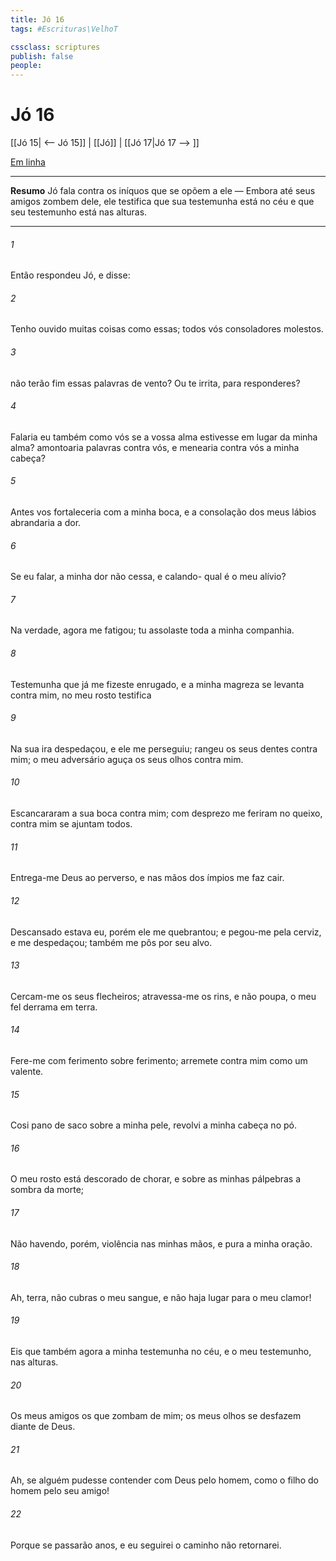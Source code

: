 ```yaml
---
title: Jó 16
tags: #Escrituras\VelhoT

cssclass: scriptures
publish: false
people:
---
```


# Jó 16
[[Jó 15| <-- Jó 15]] | [[Jó]] | [[Jó 17|Jó 17 --> ]]

[Em linha](https://churchofjesuschrist.org/study/scriptures/ot/job/16?lang=por)

---
__Resumo__
Jó fala contra os iníquos que se opõem a ele — Embora até seus amigos zombem dele, ele testifica que sua testemunha está no céu e que seu testemunho está nas alturas.

---
###### 1 
Então respondeu Jó, e disse:

###### 2 
Tenho ouvido muitas coisas como essas; todos vós  consoladores molestos.

###### 3 
 não terão fim essas palavras de vento? Ou  te irrita, para  responderes?

###### 4 
Falaria eu também como vós  se a vossa alma estivesse em lugar da minha alma?  amontoaria palavras contra vós, e menearia contra vós a minha cabeça?

###### 5 
Antes vos fortaleceria com a minha boca, e a consolação dos meus lábios abrandaria a dor.

###### 6 
Se eu falar, a minha dor não cessa, e calando- qual é o meu alívio?

###### 7 
Na verdade, agora me fatigou; tu assolaste toda a minha companhia.

###### 8 
Testemunha  que já me fizeste enrugado, e a minha magreza  se levanta contra mim,  no meu rosto testifica 

###### 9 
Na sua ira  despedaçou, e ele me perseguiu; rangeu os seus dentes contra mim; o meu adversário aguça os seus olhos contra mim.

###### 10 
Escancararam a sua boca contra mim; com desprezo me feriram no queixo,  contra mim se ajuntam todos.

###### 11 
Entrega-me Deus ao perverso, e nas mãos dos ímpios me faz cair.

###### 12 
Descansado estava eu, porém ele me quebrantou; e pegou-me pela cerviz, e me despedaçou; também me pôs por seu alvo.

###### 13 
Cercam-me os seus flecheiros; atravessa-me os rins, e não  poupa,  o meu fel derrama em terra.

###### 14 
Fere-me com ferimento sobre ferimento; arremete contra mim como um valente.

###### 15 
Cosi pano de saco sobre a minha pele,  revolvi a minha cabeça no pó.

###### 16 
O meu rosto  está descorado de chorar, e sobre as minhas pálpebras  a sombra da morte;

###### 17 
Não havendo, porém, violência nas minhas mãos, e  pura a minha oração.

###### 18 
Ah, terra, não cubras o meu sangue, e não haja lugar para o meu clamor!

###### 19 
Eis que também agora  a minha testemunha no céu, e o meu testemunho, nas alturas.

###### 20 
Os meus amigos  os que zombam de mim; os meus olhos se desfazem  diante de Deus.

###### 21 
Ah, se alguém pudesse contender com Deus pelo homem, como o filho do homem pelo seu amigo!

###### 22 
Porque se passarão  anos, e eu seguirei o caminho  não retornarei.

